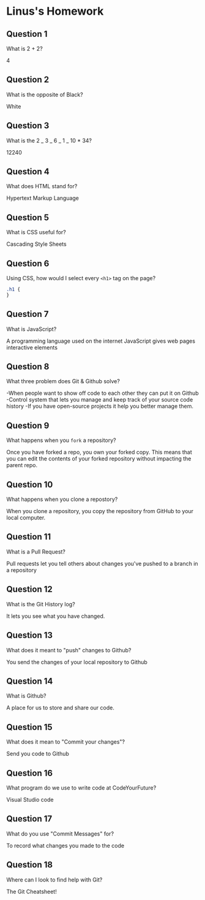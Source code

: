 # Linus's Homework

## Question 1

What is 2 + 2?

4

## Question 2

What is the opposite of Black?

White

## Question 3

What is the 2 _ 3 _ 6 _ 1 _ 10 \* 34?

12240

## Question 4

What does HTML stand for?

Hypertext Markup Language

## Question 5

What is CSS useful for?

Cascading Style Sheets

## Question 6

Using CSS, how would I select every `<h1>` tag on the page?

```css
.h1 {
}
```

## Question 7

What is JavaScript?

A programming language used on the internet
JavaScript gives web pages interactive elements

## Question 8

What three problem does Git & Github solve?

-When people want to show off code to each other they can put it on Github
-Control system that lets you manage and keep track of your source code history
-If you have open-source projects it help you better manage them.

## Question 9

What happens when you `fork` a repository?

Once you have forked a repo, you own your forked copy. This means that you can edit the contents of your forked repository without impacting the parent repo.

## Question 10

What happens when you clone a repostory?

When you clone a repository, you copy the repository from GitHub to your local computer.

## Question 11

What is a Pull Request?

Pull requests let you tell others about changes you've pushed to a branch in a repository

## Question 12

What is the Git History log?

It lets you see what you have changed.

## Question 13

What does it meant to "push" changes to Github?

You send the changes of your local repository to Github

## Question 14

What is Github?

A place for us to store and share our code.

## Question 15

What does it mean to "Commit your changes"?

Send you code to Github

## Question 16

What program do we use to write code at CodeYourFuture?

Visual Studio code

## Question 17

What do you use "Commit Messages" for?

To record what changes you made to the code

## Question 18

Where can I look to find help with Git?

The Git Cheatsheet!
